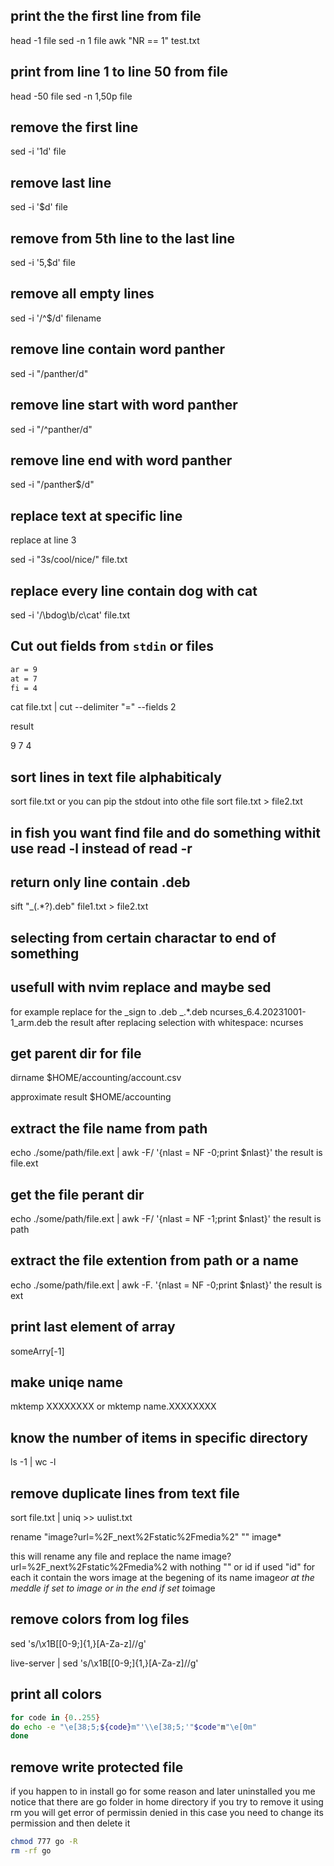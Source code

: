 ## print the the first line from file

head -1 file
sed -n 1 file
awk "NR == 1" test.txt

## print from line 1 to line 50 from file

head -50 file
sed -n 1,50p file

## remove the first line

sed -i '1d' file

## remove last line

sed -i '$d' file

## remove from 5th line to the last line

sed -i '5,$d' file

## remove all empty lines

sed -i '/^$/d' filename

## remove line contain word panther

sed -i "/panther/d"

## remove line start with word panther

sed -i "/^panther/d"

## remove line end with word panther

sed -i "/panther$/d"

## replace text at specific line

replace at line 3

sed -i "3s/cool/nice/" file.txt

## replace every line contain dog with cat

sed -i '/\bdog\b/c\cat' file.txt

## Cut out fields from `stdin` or files

```file.txt
ar = 9
at = 7
fi = 4
```
cat file.txt | cut --delimiter "=" --fields 2

result

9
7
4

## sort lines in text file alphabiticaly

sort file.txt
or you can pip the stdout into othe file
sort file.txt > file2.txt

## in fish you want find file and do something withit use read -l instead of read -r

## return only line contain .deb

sift "\_(.\*?).deb" file1.txt > file2.txt

## selecting from certain charactar to end of something

## usefull with nvim replace and maybe sed

for example replace for the _sign to .deb
_.\*.deb
ncurses_6.4.20231001-1_arm.deb
the result after replacing selection with whitespace:
ncurses

## get parent dir for file

dirname $HOME/accounting/account.csv

approximate result
$HOME/accounting

## extract the file name from path

echo ./some/path/file.ext | awk -F/ '{nlast = NF -0;print $nlast}'
the result is file.ext

## get the file perant dir

echo ./some/path/file.ext | awk -F/ '{nlast = NF -1;print $nlast}'
the result is path

## extract the file extention from path or a name

echo ./some/path/file.ext | awk -F. '{nlast = NF -0;print $nlast}'
the result is ext

## print last element of array

someArry[-1]

## make uniqe name

mktemp XXXXXXXX
or
mktemp name.XXXXXXXX

## know the number of items in specific directory

ls -1 | wc -l

## remove duplicate lines from text file

sort file.txt | uniq >> uulist.txt

rename "image?url=%2F_next%2Fstatic%2Fmedia%2" "" image\*

this will rename any file and replace the name image?url=%2F_next%2Fstatic%2Fmedia%2 with nothing "" or id if used "id" for each it contain the wors image at the begening of its name image*or at the meddle if set to *image* or in the end if set to*image

## remove colors from log files

sed 's/\x1B\[[0-9;]\{1,\}[A-Za-z]//g'

live-server | sed 's/\x1B\[[0-9;]\{1,\}[A-Za-z]//g'

## print all colors

```bash
for code in {0..255}
do echo -e "\e[38;5;${code}m"'\\e[38;5;'"$code"m"\e[0m"
done
```

## remove write protected file

if you happen to in install go for some reason and later uninstalled you me notice that there are go folder in home directory if you try to remove it using rm you will get error of permissin denied in this case you need to change its permission and then delete it

```sh
chmod 777 go -R
rm -rf go
```
